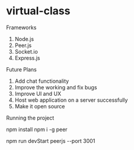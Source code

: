 # virtual-class
Frameworks
1. Node.js
2. Peer.js
3. Socket.io
4. Express.js


Future Plans
1. Add chat functionality
2. Improve the working and fix bugs
3. Improve UI and UX
4. Host web application on a server successfully
5. Make it open source


Running the project

npm install
npm i -g peer

npm run devStart
peerjs --port 3001